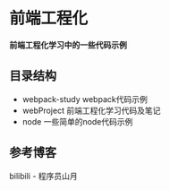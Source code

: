 # 前端工程化
  **前端工程化学习中的一些代码示例**

## 目录结构
  + webpack-study webpack代码示例
  + webProject	  前端工程化学习代码及笔记 
  + node 一些简单的node代码示例

## 参考博客                  

bilibili - 程序员山月



